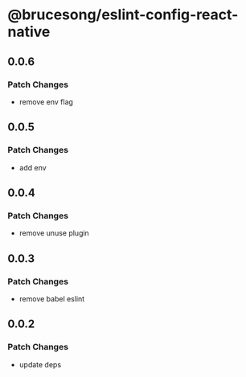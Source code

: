 # @brucesong/eslint-config-react-native

## 0.0.6

### Patch Changes

- remove env flag

## 0.0.5

### Patch Changes

- add env

## 0.0.4

### Patch Changes

- remove unuse plugin

## 0.0.3

### Patch Changes

- remove babel eslint

## 0.0.2

### Patch Changes

- update deps
